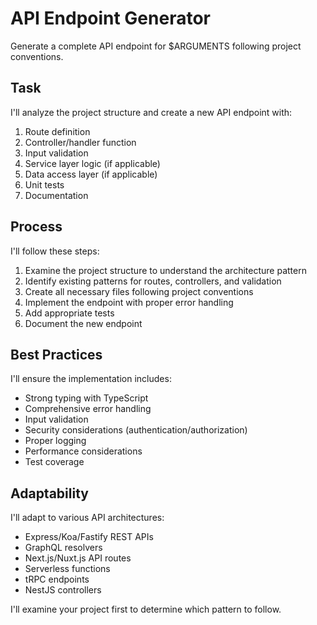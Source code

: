 # API Endpoint Generator

Generate a complete API endpoint for $ARGUMENTS following project conventions.

## Task

I'll analyze the project structure and create a new API endpoint with:

1. Route definition
2. Controller/handler function
3. Input validation
4. Service layer logic (if applicable)
5. Data access layer (if applicable)
6. Unit tests
7. Documentation

## Process

I'll follow these steps:

1. Examine the project structure to understand the architecture pattern
2. Identify existing patterns for routes, controllers, and validation
3. Create all necessary files following project conventions
4. Implement the endpoint with proper error handling
5. Add appropriate tests
6. Document the new endpoint

## Best Practices

I'll ensure the implementation includes:

- Strong typing with TypeScript
- Comprehensive error handling
- Input validation
- Security considerations (authentication/authorization)
- Proper logging
- Performance considerations
- Test coverage

## Adaptability

I'll adapt to various API architectures:

- Express/Koa/Fastify REST APIs
- GraphQL resolvers
- Next.js/Nuxt.js API routes
- Serverless functions
- tRPC endpoints
- NestJS controllers

I'll examine your project first to determine which pattern to follow.